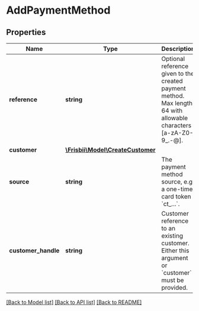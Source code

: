 # AddPaymentMethod

## Properties
Name | Type | Description | Notes
------------ | ------------- | ------------- | -------------
**reference** | **string** | Optional reference given to the created payment method. Max length 64 with allowable characters [a-zA-Z0-9_.-@]. | [optional] 
**customer** | [**\Frisbii\Model\CreateCustomer**](CreateCustomer.md) |  | [optional] 
**source** | **string** | The payment method source, e.g. a one-time card token &#x60;ct_...&#x60;. | 
**customer_handle** | **string** | Customer reference to an existing customer. Either this argument or &#x60;customer&#x60; must be provided. | [optional] 

[[Back to Model list]](../../README.md#documentation-for-models) [[Back to API list]](../../README.md#documentation-for-api-endpoints) [[Back to README]](../../README.md)


